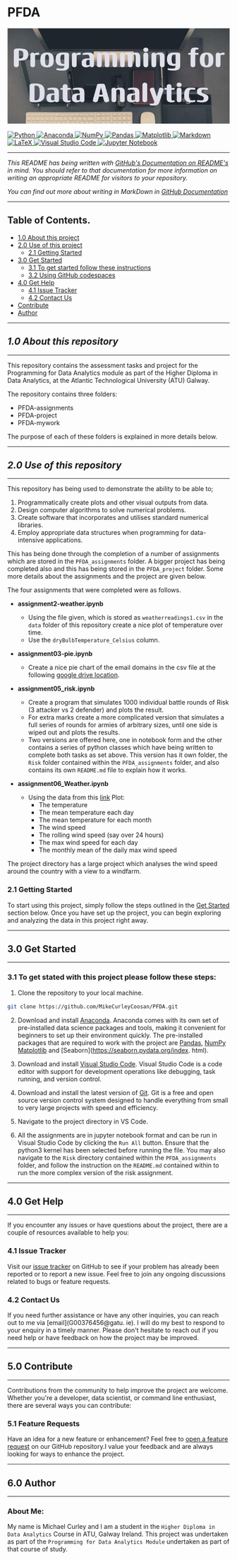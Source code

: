 # PFDA

![Banner Image](Images/Programming_for_Data_Analytics.png)


<a target="_blank" href="https://docs.python.org/3/tutorial/index.html">
  <img src="https://img.shields.io/badge/python-3670A0?style=for-the-badge&logo=python&logoColor=ffdd54" alt="Python"/>
</a>
<a target="_blank" href="https://www.anaconda.com/">
  <img src="https://img.shields.io/badge/Anaconda-%2344A833.svg?style=for-the-badge&logo=anaconda&logoColor=white" alt="Anaconda"/>
</a>
<a target="_blank" href="https://numpy.org/devdocs/index.html">
  <img src="https://img.shields.io/badge/numpy-%23013243.svg?style=for-the-badge&logo=numpy&logoColor=white" alt="NumPy"/>
</a>
<a target="_blank" href="https://pypi.org/project/pandas/">
  <img src="https://img.shields.io/badge/pandas-%23150458.svg?style=for-the-badge&logo=pandas&logoColor=white" alt="Pandas"/>
</a>
<a target="_blank" href="https://matplotlib.org/">
  <img src="https://img.shields.io/badge/Matplotlib-%23ffffff.svg?style=for-the-badge&logo=Matplotlib&logoColor=black" alt="Matplotlib"/>
</a>
<a target="_blank" href="https://docs.github.com/en/get-started/writing-on-github/getting-started-with-writing-and-formatting-on-github/
basic-writing-and-formatting-syntax">
  <img src="https://img.shields.io/badge/markdown-%23000000.svg?style=for-the-badge&logo=markdown&logoColor=white" alt="Markdown"/>
</a>
<a target="_blank" href="https://www.latex-project.org/">
  <img src="https://img.shields.io/badge/latex-%23008080.svg?style=for-the-badge&logo=latex&logoColor=white" alt="LaTeX"/>
</a>
<a target="_blank" href="https://code.visualstudio.com/">
  <img src="https://img.shields.io/badge/Visual%20Studio%20Code-0078d7.svg?style=for-the-badge&logo=visual-studio-code&logoColor=white" 
alt="Visual Studio Code"/>
</a>
<a target="_blank" href="https://jupyter.org/">
  <img src="https://img.shields.io/badge/jupyter-%23FA0F00.svg?style=for-the-badge&logo=jupyter&logoColor=white" alt="Jupyter Notebook"/>
</a>

-----

_This README has being written with [GitHub's Documentation on README's](https://docs.github.com/en/repositories/managing-your-repositorys-settings-and-features/customizing-your-repository/about-readmes) in mind. You should refer to that 
documentation for more information on writing an appropriate README for visitors to your repository._

_You can find out more about writing in MarkDown in [GitHub Documentation](https://docs.github.com/en/get-started/writing-on-github/getting-started-with-writing-and-formatting-on-github/basic-writing-and-formatting-syntax)_

---

## Table of Contents.

* [1.0 About this project](#10-about-this-repository)
* [2.0 Use of this project](#20-use-of-this-repository)
  * [2.1 Getting Started](#21-getting-started)
* [3.0 Get Started](#30-get-started)
  * [3.1 To get started follow these instructions](#31-to-get-stated-with-this-project-please-follow-these-steps)
  * [3.2 Using GitHub codespaces](#32-using-github-codespaces-to-complete-the-tasks)
* [4.0 Get Help](#40-get-help)
  * [4.1 Issue Tracker](#41-issue-tracker)
  * [4.2 Contact Us](#42-contact-us)
* [Contribute](#50-contribute)
* [Author](#60-author)

----
## ***1.0 About this repository***
----

This repository contains the assessment tasks and project for the Programming for Data Analytics module as part of the Higher Diploma in Data Analytics, at the Atlantic Technological University (ATU) Galway. 


The repository contains three folders:

- PFDA-assignments
- PFDA-project
- PFDA-mywork


The purpose of each of these folders is explained in more details below.


----
## ***2.0 Use of this repository***
----

This repository has being used to demonstrate the ability to be able to;

1. Programmatically create plots and other visual outputs from data.
2. Design computer algorithms to solve numerical problems.
3. Create software that incorporates and utilises standard numerical libraries.
4. Employ appropriate data structures when programming for data-intensive applications.

This has being done through the completion of a number of assignments which are stored in the `PFDA_assignments` folder. A bigger project has being completed also and this has being stored in the `PFDA_project` folder. Some more details about the assignments and the project are given below.


The four assignments that were completed were as follows.

- **assignment2-weather.ipynb**
  - Using the file given, which is stored as `weatherreadings1.csv` in the `data` folder of this repository create a nice plot of temperature over time.
  - Use the `dryBulbTemperature_Celsius` column.

- **assignment03-pie.ipynb**
  - Create a nice pie chart of the email domains in the csv file at the following [google drive location](https://drive.google.com/uc?id=1AWPf-pJodJKeHsARQK_RHiNsE8fjPCVK&export=download).

- **assignment05_risk.ipynb**
  - Create a program that simulates 1000 individual battle rounds of Risk (3 attacker vs 2 defender) and plots the result.
  - For extra marks create a more complicated version that simulates a full series of rounds for armies of arbitrary sizes, until one 
    side is wiped out and plots the results.
  - Two versions are offered here, one in notebook form and the other contains a series of python classes which have being written
    to complete both tasks as set above. This version has it own folder, the `Risk` folder contained within the `PFDA_assignments` folder, and also contains its own `README.md` file to explain how it works.


- **assignment06_Weather.ipynb**
  - Using the data from this [link](https://cli.fusio.net/cli/climate_data/webdata/hly4935.csv)
  Plot:
    * The temperature
    * The mean temperature each day
    * The mean temperature for each month
    * The wind speed
    * The rolling wind speed (say over 24 hours)
    * The max wind speed for each day
    * The monthly mean of the daily max wind speed


The project directory has a large project which analyses the wind speed around the country with a view to a windfarm. 


### 2.1 Getting Started

To start using this project, simply follow the steps outlined in the [Get Started](#30-get-started) section below. Once you have set 
up the project, you can begin exploring and analyzing the data in this project right away.

----
## 3.0 Get Started
----

### 3.1 To get stated with this project please follow these steps:

1. Clone the repository to your local machine. 

```sh
git clone https://github.com/MikeCurleyCoosan/PFDA.git

```
2. Download and install [Anaconda](https://www.anaconda.com/). Anaconda comes with its own set of pre-installed 
data science packages and tools, making it convenient for beginners to set up their environment quickly. The 
pre-installed packages that are required to work with the project are [Pandas](https://pandas.pydata.org/), 
[NumPy](https://numpy.org/) [Matplotlib](https://matplotlib.org/) and [Seaborn](https://seaborn.pydata.org/index.
html).

3. Download and install [Visual Studio Code](https://code.visualstudio.com/). Visual Studio Code is a code editor 
with support for development operations like debugging, task running, and version control.

4. Download and install the latest version of [Git](https://git-scm.com/). Git is a free and open source version 
control system designed to handle everything from small to very large projects with speed and efficiency.

5. Navigate to the project directory in VS Code.

6. All the assignments are in jupyter notebook format and can be run in Visual Studio Code by clicking the `Run All` button. Ensure that the python3 kernel has been selected before running the file. You may also navigate to the `Risk` directory contained within the `PFDA_assignments` folder, and follow the instruction on the `README.md` contained within to run the more complex version of the risk assignment. 


----
## 4.0 Get Help
----

If you encounter any issues or have questions about the project, there are a couple of resources available to 
help you:

### 4.1 Issue Tracker

Visit our [issue tracker](https://github.com/MikeCurleyCoosan/PFDA/issues) on GitHub to see if your problem has 
already been reported or to report a new issue. Feel free to join any ongoing discussions related to bugs or feature requests.

### 4.2 Contact Us

If you need further assistance or have any other inquiries, you can reach out to me via [email](G00376456@gatu.
ie). I will do my best to respond to your enquiry in a timely manner.
Please don't hesitate to reach out if you need help or have feedback on how the project may be improved.

----
## 5.0 Contribute 
----

Contributions from the community to help improve the project are welcome. Whether you're a developer, data 
scientist, or command line enthusiast, there are several ways you can contribute:

### 5.1 Feature Requests

Have an idea for a new feature or enhancement? Feel free to [open a feature request](https://github.com/MikeCurleyCoosan/PFDA/issues) on our GitHub repository.I value your feedback and are always looking for ways to enhance the project.

----
## 6.0 Author
----

### About Me: 

My name is Michael Curley and I am a student in the `Higher Diploma in Data Analytics` Course in ATU, Galway 
Ireland. This project was undertaken as part of the `Programming for Data Analytics Module` undertaken as part of 
that course of study.